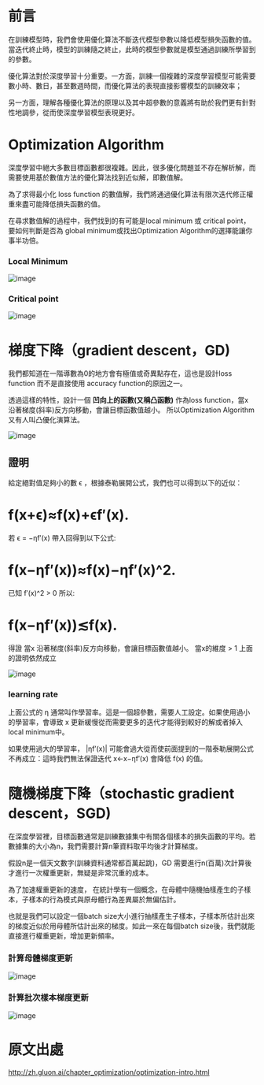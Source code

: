 # 前言

在訓練模型時，我們會使用優化算法不斷迭代模型參數以降低模型損失函數的值。當迭代終止時，模型的訓練隨之終止，此時的模型參數就是模型通過訓練所學習到的參數。

優化算法對於深度學習十分重要。一方面，訓練一個複雜的深度學習模型可能需要數小時、數日，甚至數週時間，而優化算法的表現直接影響模型的訓練效率；

另一方面，理解各種優化算法的原理以及其中超參數的意義將有助於我們更有針對性地調參，從而使深度學習模型表現更好。

# Optimization Algorithm

深度學習中絕大多數目標函數都很複雜。因此，很多優化問題並不存在解析解，而需要使用基於數值方法的優化算法找到近似解，即數值解。

為了求得最小化 loss function 的數值解，我們將通過優化算法有限次迭代修正權重來盡可能降低損失函數的值。

在尋求數值解的過程中，我們找到的有可能是local minimum 或 critical point，要如何判斷是否為 global minimum或找出Optimization Algorithm的選擇能讓你事半功倍。



### Local Minimum

![image](https://github.com/rockuass1235/deep-learning/blob/master/images/opt_min.svg)

### Critical point

![image](https://github.com/rockuass1235/deep-learning/blob/master/images/opt_critical.svg)


# 梯度下降（gradient descent，GD)

我們都知道在一階導數為0的地方會有極值或奇異點存在，這也是設計loss function 而不是直接使用 accuracy function的原因之一。 

透過這樣的特性，設計一個 **凹向上的函數(又稱凸函數)** 作為loss function，當x 沿著梯度(斜率)反方向移動，會讓目標函數值越小。 所以Optimization Algorithm又有人叫凸優化演算法。

![image](https://github.com/rockuass1235/deep-learning/blob/master/images/fun.png)

## 證明

給定絕對值足夠小的數 ϵ ，根據泰勒展開公式，我們也可以得到以下的近似：

<h1>f(x+ϵ)≈f(x)+ϵf′(x).</h1>

若 ϵ = −ηf′(x) 帶入回得到以下公式:

<h1>f(x−ηf′(x))≈f(x)−ηf′(x)^2.</h1>

已知 f′(x)^2 > 0 所以:
<h1>f(x−ηf′(x))≲f(x).</h1>

得證 當x 沿著梯度(斜率)反方向移動，會讓目標函數值越小。 當x的維度 > 1 上面的證明依然成立

![image](https://github.com/rockuass1235/deep-learning/blob/master/images/sgd.svg)


### learning rate

上面公式的 η 通常叫作學習率。這是一個超參數，需要人工設定。如果使用過小的學習率，會導致 x 更新緩慢從而需要更多的迭代才能得到較好的解或者掉入local minimum中。

如果使用過大的學習率， |ηf′(x)| 可能會過大從而使前面提到的一階泰勒展開公式不再成立：這時我們無法保證迭代 x←x−ηf′(x) 會降低 f(x) 的值。



# 隨機梯度下降（stochastic gradient descent，SGD)

在深度學習裡，目標函數通常是訓練數據集中有關各個樣本的損失函數的平均。若數據集的大小為n，我們需要計算n筆資料取平均後才計算梯度。

假設n是一個天文數字(訓練資料通常都百萬起跳)，GD 需要進行n(百萬)次計算後才進行一次權重更新，無疑是非常沉重的成本。

為了加速權重更新的速度， 在統計學有一個概念，在母體中隨機抽樣產生的子樣本，子樣本的行為模式與原母體行為差異屬於無偏估計。

也就是我們可以設定一個batch size大小進行抽樣產生子樣本，子樣本所估計出來的梯度近似於用母體所估計出來的梯度。如此一來在每個batch size後，我們就能直接進行權重更新，增加更新頻率。



### 計算母體梯度更新

![image](https://github.com/rockuass1235/deep-learning/blob/master/images/sgd_all.svg)


### 計算批次樣本梯度更新

![image](https://github.com/rockuass1235/deep-learning/blob/master/images/sgd_batch.svg)










# 原文出處

http://zh.gluon.ai/chapter_optimization/optimization-intro.html



